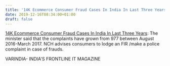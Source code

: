 ```yaml
---
title: '14K Ecommerce Consumer Fraud Cases In India In Last Three Years'
date: 2019-12-16T08:34:00+01:00
draft: false
---
```


[14K Ecommerce Consumer Fraud Cases In India In Last Three Years](https://varindia.com/news/14k-ecommerce-consumer-fraud-cases-in-india-in-last-three-years#.Xfczb4f7OAc.blogger): The minister said that the complaints have grown from 977 between August 2016-March 2017. NCH advises consumers to lodge an FIR /make a police complaint in case of frauds.  
  
VARINDIA- INDIA'S FRONTLINE IT MAGAZINE